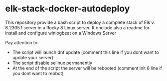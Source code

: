 # elk-stack-docker-autodeploy
This repository provide a bash script to deploy a complete stack of Elk v. 8.2305.1 server in a Rocky 8 Linux server. It onclude also a readme for install and configure winlogbeat on a Windows Server

Pay attention to:

- The script will launch dnf update (comment this line if you dont want to update your server)
- The script disable selinux permanently
- At the end of the script the server will be rebooted (comment init 6 line if you dont want to rebbot)
